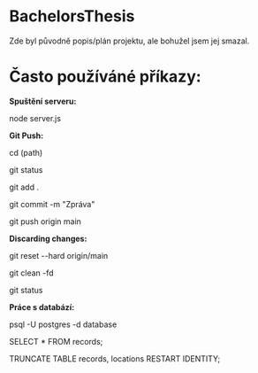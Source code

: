 # BachelorsThesis

Zde byl původně popis/plán projektu, ale bohužel jsem jej smazal.

<h1>Často používáné příkazy:</h1>

**Spuštění serveru:**

node server.js

**Git Push:**

cd (path)

git status

git add .

git commit -m "Zpráva"

git push origin main

**Discarding changes:**

 git reset --hard origin/main

 git clean -fd

 git status

**Práce s databází:**

psql -U postgres -d database

SELECT * FROM records;

TRUNCATE TABLE records, locations RESTART IDENTITY;
